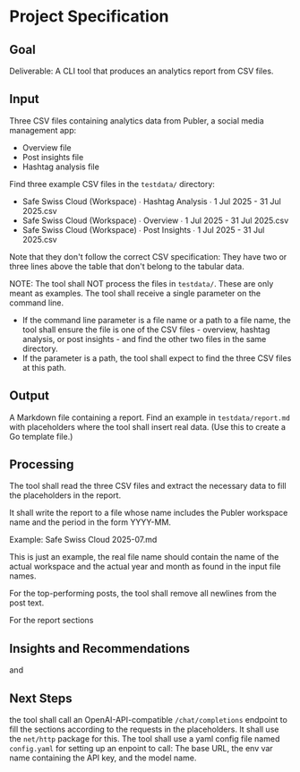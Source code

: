 # Project Specification

## Goal

Deliverable: A CLI tool that produces an analytics report from CSV files.

## Input

Three CSV files containing analytics data from Publer, a social media management app:

- Overview file
- Post insights file
- Hashtag analysis file

Find three example CSV files in the `testdata/` directory:

- Safe Swiss Cloud (Workspace) ∙ Hashtag Analysis ∙ 1 Jul 2025 - 31 Jul 2025.csv 
- Safe Swiss Cloud (Workspace) ∙ Overview ∙ 1 Jul 2025 - 31 Jul 2025.csv
- Safe Swiss Cloud (Workspace) ∙ Post Insights ∙ 1 Jul 2025 - 31 Jul 2025.csv

Note that they don't follow the correct CSV specification: They have two or three lines above the table that don't belong to the tabular data.

NOTE: The tool shall NOT process the files in `testdata/`. These are only meant as examples. The tool shall receive a single parameter on the command line.

- If the command line parameter is a file name or a path to a file name, the tool shall ensure the file is one of the CSV files - overview, hashtag analysis, or post insights - and find the other two files in the same directory.
- If the parameter is a path, the tool shall expect to find the three CSV files at this path. 

## Output

A Markdown file containing a report. Find an example in `testdata/report.md` with placeholders where the tool shall insert real data. (Use this to create a Go template file.)

## Processing

The tool shall read the three CSV files and extract the necessary data to fill the placeholders in the report. 

It shall write the report to a file whose name includes the Publer workspace name and the period in the form YYYY-MM. 

Example: Safe Swiss Cloud 2025-07.md

This is just an example, the real file name should contain the name of the actual workspace and the actual year and month as found in the input file names. 

For the top-performing posts, the tool shall remove all newlines from the post text.

For the report sections

## Insights and Recommendations

and

## Next Steps

the tool shall call an OpenAI-API-compatible `/chat/completions` endpoint to fill the sections according to the requests in the placeholders. It shall use the `net/http` package for this. The tool shall use a yaml config file named `config.yaml` for setting up an enpoint to call: The base URL, the env var name containing the API key, and the model name.

